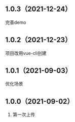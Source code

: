 ## 1.0.3（2021-12-24）
完善demo
## 1.0.2（2021-12-23）
项目改用vue-cli创建
## 1.0.1（2021-09-03）
优化场景
## 1.0.0（2021-09-02）
1. 第一次上传

